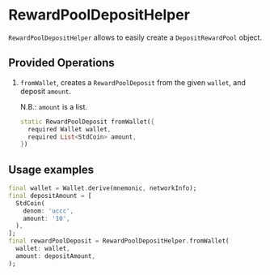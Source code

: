 # RewardPoolDepositHelper

`RewardPoolDepositHelper` allows to easily create a `DepositRewardPool` object.

## Provided Operations

1. `fromWallet`, creates a `RewardPoolDeposit` from the given `wallet`, and deposit `amount`.

   N.B.: `amount` is a list.

    ```dart
    static RewardPoolDeposit fromWallet({
      required Wallet wallet,
      required List<StdCoin> amount,
    })
    ```

## Usage examples

```dart
final wallet = Wallet.derive(mnemonic, networkInfo);
final depositAmount = [
  StdCoin(
    denom: 'uccc',
    amount: '10',
  ),
];
final rewardPoolDeposit = RewardPoolDepositHelper.fromWallet(
  wallet: wallet,
  amount: depositAmount,
);
```
